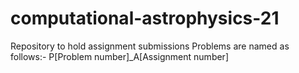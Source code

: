 # computational-astrophysics-21
Repository to hold assignment submissions
Problems are named as follows:-
P[Problem number]_A[Assignment number]

